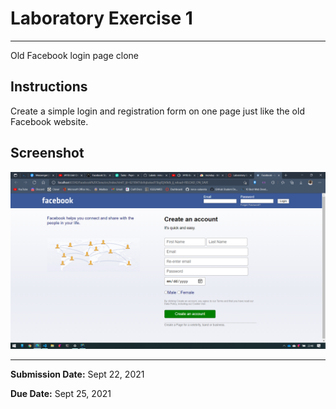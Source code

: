 # Laboratory Exercise 1

<hr>

Old Facebook login page clone

## Instructions

Create a simple login and registration form on one page just like the old Facebook website.

## Screenshot

![](assets/screenshots/img.png)

<hr>

**Submission Date:** Sept 22, 2021

**Due Date:** Sept 25, 2021

